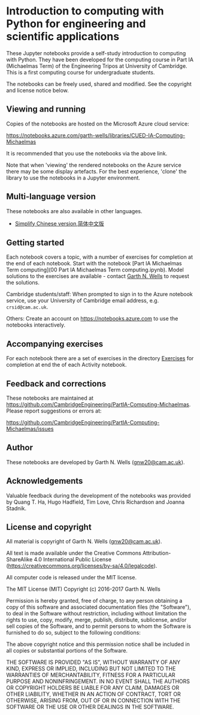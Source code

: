 # Introduction to computing with Python for engineering and scientific applications

These Jupyter notebooks provide a self-study introduction to computing
with Python. They have been developed for the computing course in Part
IA (Michaelmas Term) of the Engineering Tripos at University of
Cambridge. This is a first computing course for undergraduate
students.

The notebooks can be freely used, shared and modified. See the
copyright and license notice below.


## Viewing and running

Copies of the notebooks are hosted on the Microsoft Azure cloud
service:

https://notebooks.azure.com/garth-wells/libraries/CUED-IA-Computing-Michaelmas

It is recommended that you use the notebooks via the above link.

Note that when 'viewing' the rendered notebooks on the Azure service
there may be some display artefacts. For the best experience, 'clone'
the library to use the notebooks in a Jupyter environment.

## Multi-language version

These notebooks are also available in other languages.

* [Simplify Chinese version,简体中文版](.zh-CN)

## Getting started

Each notebook covers a topic, with a number of exercises for
completion at the end of each notebook. Start with the notebook
[Part IA Michaelmas Term computing](00 Part IA Michaelmas Term
computing.ipynb). Model solutions to the exercises are available -
contact [Garth N. Wells](<gnw20@cam.ac.uk>) to request the solutions.

Cambridge students/staff: When prompted to sign in to the Azure
notebook service, use your University of Cambridge email address,
e.g. `crsid@cam.ac.uk`.

Others: Create an account on https://notebooks.azure.com to use the
notebooks interactively.


## Accompanying exercises

For each notebook there are a set of exercises in the directory
[Exercises](./Exercises/) for completion at end the of each Activity
notebook.


## Feedback and corrections

These notebooks are maintained at
https://github.com/CambridgeEngineering/PartIA-Computing-Michaelmas.
Please report suggestions or errors at:

https://github.com/CambridgeEngineering/PartIA-Computing-Michaelmas/issues


## Author

These notebooks are developed by Garth N. Wells (<gnw20@cam.ac.uk>).


## Acknowledgements

Valuable feedback during the development of the notebooks was provided
by Quang T. Ha, Hugo Hadfield, Tim Love, Chris Richardson and Joanna
Stadnik.


## License and copyright

All material is copyright of Garth N. Wells (<gnw20@cam.ac.uk>).

All text is made available under the Creative Commons
Attribution-ShareAlike 4.0 International Public License
(https://creativecommons.org/licenses/by-sa/4.0/legalcode).

All computer code is released under the MIT license.

The MIT License (MIT)
Copyright (c) 2016-2017 Garth N. Wells

Permission is hereby granted, free of charge, to any person obtaining
a copy of this software and associated documentation files (the
"Software"), to deal in the Software without restriction, including
without limitation the rights to use, copy, modify, merge, publish,
distribute, sublicense, and/or sell copies of the Software, and to
permit persons to whom the Software is furnished to do so, subject to
the following conditions:

The above copyright notice and this permission notice shall be
included in all copies or substantial portions of the Software.

THE SOFTWARE IS PROVIDED "AS IS", WITHOUT WARRANTY OF ANY KIND,
EXPRESS OR IMPLIED, INCLUDING BUT NOT LIMITED TO THE WARRANTIES OF
MERCHANTABILITY, FITNESS FOR A PARTICULAR PURPOSE AND
NONINFRINGEMENT. IN NO EVENT SHALL THE AUTHORS OR COPYRIGHT HOLDERS BE
LIABLE FOR ANY CLAIM, DAMAGES OR OTHER LIABILITY, WHETHER IN AN ACTION
OF CONTRACT, TORT OR OTHERWISE, ARISING FROM, OUT OF OR IN CONNECTION
WITH THE SOFTWARE OR THE USE OR OTHER DEALINGS IN THE SOFTWARE.
